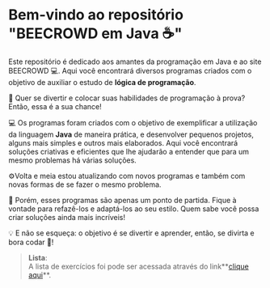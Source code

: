 

# Bem-vindo ao repositório "BEECROWD em Java ☕"

Este repositório é dedicado aos amantes da programação em Java e ao site BEECROWD  💻. Aqui você encontrará diversos programas criados com o objetivo de auxiliar o estudo de **lógica de programação**.

🎉 Quer se divertir e colocar suas habilidades de programação à prova? Então, essa é a sua chance!

💻 Os programas foram criados com o objetivo de exemplificar a utilização da linguagem **Java** de maneira prática, e desenvolver pequenos projetos, alguns mais simples e outros mais elaborados. Aqui você encontrará soluções criativas e eficientes que lhe ajudarão a entender que para um mesmo problemas há várias soluções. 

⚙️Volta e meia estou atualizando com novos programas e também com novas formas de se fazer o mesmo problema.

🔧 Porém, esses programas são apenas um ponto de partida. Fique à vontade para refazê-los e adaptá-los ao seu estilo. Quem sabe você possa criar soluções ainda mais incríveis!

💡 E não se esqueça: o objetivo é se divertir e aprender, então, se divirta e bora codar 🚀!

> **Lista**:   
> A lista de exercícios foi pode ser acessada através do link**[clique aqui](https://www.beecrowd.com.br/judge/pt/problems/index/1)**.
